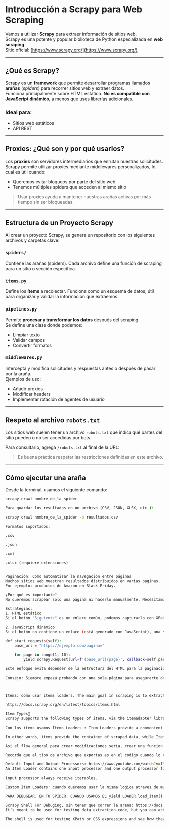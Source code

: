 # Introducción a Scrapy para Web Scraping

Vamos a utilizar **Scrapy** para extraer información de sitios web.  
Scrapy es una potente y popular biblioteca de Python especializada en **web scraping**.  
Sitio oficial: [https://www.scrapy.org/](https://www.scrapy.org/)

---

## ¿Qué es Scrapy?

Scrapy es un **framework** que permite desarrollar programas llamados **arañas** (*spiders*) para recorrer sitios web y extraer datos.  
Funciona principalmente sobre HTML estático. **No es compatible con JavaScript dinámico**, a menos que uses librerías adicionales.

### Ideal para:

- Sitios web estáticos
- API REST

---

## Proxies: ¿Qué son y por qué usarlos?

Los **proxies** son servidores intermediarios que enrutan nuestras solicitudes.  
Scrapy permite utilizar proxies mediante middlewares personalizados, lo cual es útil cuando:

- Queremos evitar bloqueos por parte del sitio web
- Tenemos múltiples spiders que acceden al mismo sitio

> Usar proxies ayuda a mantener nuestras arañas activas por más tiempo sin ser bloqueadas.

---

## Estructura de un Proyecto Scrapy

Al crear un proyecto Scrapy, se genera un repositorio con los siguientes archivos y carpetas clave:

### `spiders/`

Contiene las arañas (spiders). Cada archivo define una función de scraping para un sitio o sección específica.

### `items.py`

Define los **ítems** a recolectar. Funciona como un esquema de datos, útil para organizar y validar la información que extraemos.

### `pipelines.py`

Permite **procesar y transformar los datos** después del scraping.  
Se define una clase donde podemos:

- Limpiar texto
- Validar campos
- Convertir formatos

### `middlewares.py`

Intercepta y modifica solicitudes y respuestas antes o después de pasar por la araña.  
Ejemplos de uso:

- Añadir proxies
- Modificar headers
- Implementar rotación de agentes de usuario

---

## Respeto al archivo `robots.txt`

Los sitios web suelen tener un archivo `robots.txt` que indica qué partes del sitio pueden o no ser accedidas por bots.

Para consultarlo, agregá `/robots.txt` al final de la URL:



> Es buena práctica respetar las restricciones definidas en este archivo.

---

## Cómo ejecutar una araña

Desde la terminal, usamos el siguiente comando:

```bash
scrapy crawl nombre_de_la_spider

Para guardar los resultados en un archivo (CSV, JSON, XLSX, etc.):

scrapy crawl nombre_de_la_spider -o resultados.csv

Formatos soportados:

.csv

.json

.xml

.xlsx (requiere extensiones)


Paginación: Cómo automatizar la navegación entre páginas
Muchos sitios web muestran resultados distribuidos en varias páginas.
Por ejemplo: productos de Amazon en Black Friday.

¿Por qué es importante?
No queremos scrapear solo una página ni hacerlo manualmente. Necesitamos automatizar el cambio de página.

Estrategias:
1. HTML estático
Si el botón "Siguiente" es un enlace común, podemos capturarlo con XPath o selectores CSS dentro del método parse().

2. JavaScript dinámico
Si el botón no contiene un enlace (está generado con JavaScript), una solución más robusta es generar manualmente las URLs:

def start_requests(self):
    base_url = "https://ejemplo.com/pagina="

    for page in range(1, 10):
        yield scrapy.Request(url=f'{base_url}{page}', callback=self.parse)

Este enfoque evita depender de la estructura del HTML para la paginación y permite controlar cuántas páginas vamos a scrapear.

Consejo: Siempre empezá probando con una sola página para asegurarte de que la araña funciona correctamente. Luego incorporá la lógica de paginación.



Items: como usar items loaders. The main goal in scraping is to extract structured data from unstructured sources, typically, web pages. Spiders may return the extracted data as items, Python objects that define key-value pairs. Son como schemas o modelos para nuestros spiders.

https://docs.scrapy.org/en/latest/topics/items.html

Item Types
Scrapy supports the following types of items, via the itemadapter library: dictionaries, Item objects, dataclass objects, and attrs objects.

Con los items usamos Items Loaders : Item Loaders provide a convenient mechanism for populating scraped items. Even though items can be populated directly, Item Loaders provide a much more convenient API for populating them from a scraping process, by automating some common tasks like parsing the raw extracted data before assigning it.

In other words, items provide the container of scraped data, while Item Loaders provide the mechanism for populating that container.

Asi el flow general para crear modificaciones seria, crear una funcion en nuestro script de la spider con la modificacionm , uppercase, que queramos. Para hacerlo, usamos la clase de Item que creamos con las caracteristicas del schema o de la estructura de la data que vamos a buscar, asi en nuestra spider, directamente lo que hacemos es solamente completar los campos con las modificaciones y especificaciones que queremos para que la spider traiga la informacion. 

Recorda que el tipo de archivo que exportas es en el codigo cuando lo corres en terminal. Json, csv o etc.

Default Input and Output Processors: https://www.youtube.com/watch?v=1YWBxFp7yR8
An Item Loader contains one input processor and one output processor for each (item) field. The input processor processes the extracted data as soon as it’s received (through the add_xpath(), add_css() or add_value() methods) and the result of the input processor is collected and kept inside the ItemLoader. After collecting all data, the ItemLoader.load_item() method is called to populate and get the populated item object. That’s when the output processor is called with the data previously collected (and processed using the input processor). The result of the output processor is the final value that gets assigned to the item.

input processor always receive iterables.

Custom Item Loaders: cuando queremos usar la misma logica atraves de multiples archivos. Asi podemos utilizar la logica en otros entornos

PARA DEBUGEAR. EN TU SPIDER, CUANDO USAMOS EL yield LOADER.load_item() ( nuestro schema para el item loader con sus in y out processors) le agregamos item = loader.load_item()

Scrapy Shell For Debuging, sin tener que correr la arana: https://docs.scrapy.org/en/latest/topics/shell.html
It’s meant to be used for testing data extraction code, but you can actually use it for testing any kind of code as it is also a regular Python shell.

The shell is used for testing XPath or CSS expressions and see how they work and what data they extract from the web pages you’re trying to scrape. It allows you to interactively test your expressions while you’re writing your spider, without having to run the spider to test every change.